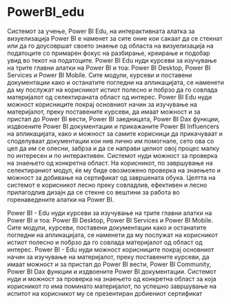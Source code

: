 # PowerBI_edu
Системот за учење, Power BI Edu, на интерактивната алатка за визуелизација Power BI е наменет за сите оние кои сакаат да се стекнат или да го доусовршат своето знаење од областа на визуелизација на податоците со примарен фокус на разбирање, креирање и подобар увид во текот на податоците. Power BI Edu нуди курсеви за изучување на трите главни алатки на Power BI и тоа: Power BI Desktop, Power BI Services и Power BI Mobile. Сите модули, курсеви и поставени документации како и останатите погледни на апликацијата, се наменети да му послужат на корисникот истиот полесно и побрзо да го совлада материјалот од селектираната област од интерес. Power BI Edu нуди можност корисниците покрај основниот начин за изучување на материјалот, преку поставените курсеви, да имаат можност и за пристап до Power BI вести, Power BI заедницата, Power BI Dax функции, издвоените Power BI документации и прикажаните Power BI Influencers на апликацијата, како и можност за самите корисници да прикачуваат и споделуваат документации кои нив лично им помогнале, сето ова со цел да им се олесни, забрза и да се направи целиот овој процес малку по интересен и по интерактивен. Системот нуди можност за проверка на знаењето од конкретна област. На корисникот, по завршување на селектираниот модул, ќе му биде овозможено проверка на знаењето и можност за добивање на сертификат од завршената обука. Целтта на системот е корисникот лесно преку совладлив, ефективен и лесно прилагодлив дизајн да се стекне со вештини за работа во горенаведените алатки на Power BI.

Power BI - Edu нуди курсеви за изучување на трите главни алатки на Power BI и тоа: Power BI Desktop, Power BI Services и Power BI Mobile. Сите модули, курсеви, поставени документации како и останатите погледни на апликацијата, се наменети да му послужат на корисникот истиот полесно и побрзо да го совлада материјалот од област од интерес. Power BI - Edu нуди можност корисниците покрај основниот начин за изучување на материјалот, преку поставените курсеви, да имаат можност и за пристап до Power BI вести, Power BI Community, Power BI Dax функции и издвоените Power BI документации. Системот нуди и можност за проверка на знаењето од конкретна област за која корисникот го има поминато материјалот, по успешно завршување на испитот на корисникот му се презентиран добиениот сертификат
